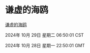 # 谦虚的海鸥
[谦虚的海鸥](http://219.139.197.74:56308/qxdho/course/base/hotlink/index.php)

2024年 10月 29日 星期二 06:50:01 CST

2024年 10月 28日 星期一 22:50:01 GMT
